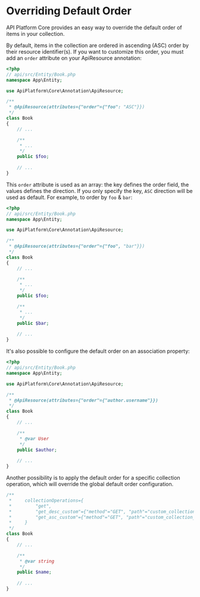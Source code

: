 # Overriding Default Order

API Platform Core provides an easy way to override the default order of items in your collection.

By default, items in the collection are ordered in ascending (ASC) order by their resource identifier(s). If you want to
customize this order, you must add an `order` attribute on your ApiResource annotation:

```php
<?php
// api/src/Entity/Book.php
namespace App\Entity;

use ApiPlatform\Core\Annotation\ApiResource;

/**
 * @ApiResource(attributes={"order"={"foo": "ASC"}})
 */
class Book
{
    // ...

    /**
     * ...
     */
    public $foo;
    
    // ...
}
```

This `order` attribute is used as an array: the key defines the order field, the values defines the direction.
If you only specify the key, `ASC` direction will be used as default. For example, to order by `foo` & `bar`:

```php
<?php
// api/src/Entity/Book.php
namespace App\Entity;

use ApiPlatform\Core\Annotation\ApiResource;

/**
 * @ApiResource(attributes={"order"={"foo", "bar"}})
 */
class Book
{
    // ...

    /**
     * ...
     */
    public $foo;

    /**
     * ...
     */
    public $bar;
    
    // ...
}
```

It's also possible to configure the default order on an association property:

```php
<?php
// api/src/Entity/Book.php
namespace App\Entity;

use ApiPlatform\Core\Annotation\ApiResource;

/**
 * @ApiResource(attributes={"order"={"author.username"}})
 */
class Book
{
    // ...

    /**
     * @var User
     */
    public $author;
    
    // ...
}
```

Another possibility is to apply the default order for a specific collection operation, which will override the global default order configuration.

```php
/**
 *     collectionOperations={
 *         "get",
 *         "get_desc_custom"={"method"="GET", "path"="custom_collection_desc_foos", "order"={"name"="DESC"}},
 *         "get_asc_custom"={"method"="GET", "path"="custom_collection_asc_foos", "order"={ "name"="ASC"}},
 *     }
 */
class Book
{
    // ...

    /**
     * @var string
     */
    public $name;
    
    // ...
}
```
